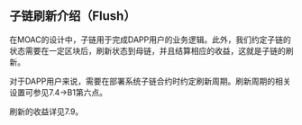 ## 子链刷新介绍（Flush）

在MOAC的设计中，子链用于完成DAPP用户的业务逻辑。此外，我们约定子链的状态需要在一定区块后，刷新状态到母链，并且结算相应的收益，这就是子链的刷新。
    
对于DAPP用户来说，需要在部署系统子链合约时约定刷新周期。刷新周期的相关设置可参见7.4->B1第六点。
    
刷新的收益详见7.9。
